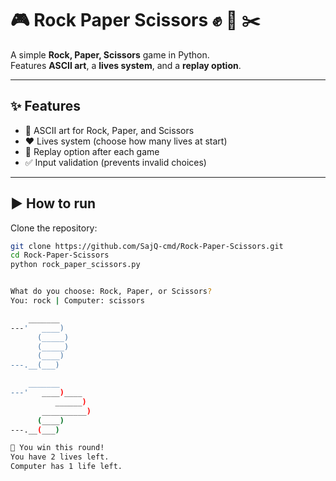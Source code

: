 # 🎮 Rock Paper Scissors ✊ 📄 ✂️

A simple **Rock, Paper, Scissors** game in Python.  
Features **ASCII art**, a **lives system**, and a **replay option**.

---

## ✨ Features
- 🎨 ASCII art for Rock, Paper, and Scissors
- ❤️ Lives system (choose how many lives at start)
- 🔄 Replay option after each game
- ✅ Input validation (prevents invalid choices)

---

## ▶️ How to run

Clone the repository:
```bash
git clone https://github.com/SajQ-cmd/Rock-Paper-Scissors.git
cd Rock-Paper-Scissors
python rock_paper_scissors.py


What do you choose: Rock, Paper, or Scissors?
You: rock | Computer: scissors

    _______
---'   ____)
      (_____)
      (_____)
      (____)
---.__(___)

    _______
---'   ____)____
          ______)
       __________)
      (____)
---.__(___)

🎉 You win this round!
You have 2 lives left.
Computer has 1 life left.
